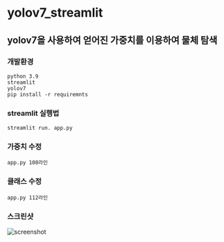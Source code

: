 # yolov7_streamlit


## yolov7을 사용하여 얻어진 가중치를 이용하여 물체 탐색
  ### 개발환경
    python 3.9
    streamlit
    yolov7
    pip install -r requiremnts

  ### streamlit 실행법
    streamlit run. app.py

  ### 가중치 수정
    app.py 108라인

  ### 클래스 수정
    app.py 112라인
   
  ### 스크린샷
   ![screenshot](https://user-images.githubusercontent.com/106146166/216765366-e573d2e4-fbad-483c-8f41-90ee559ca654.JPG)


